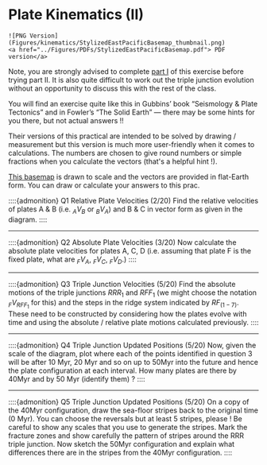 # Plate Kinematics (II)

```{margin} Basemap 
![PNG Version](Figures/kinematics/StylizedEastPacificBasemap_thumbnail.png)
<a href="../Figures/PDFs/StylizedEastPacificBasemap.pdf"> PDF version</a>
```

Note, you are strongly advised to complete [part I](PlateKinematics1) of this exercise before trying part II. It is also quite difficult to work out the triple junction evolution without an opportunity to discuss this with the rest of the class.

You will find an exercise quite like this in Gubbins’ book “Seismology & Plate Tectonics” and in Fowler’s “The Solid Earth” — there may be some hints for you there, but not actual answers !!  

Their versions of this practical are intended to be solved by drawing / measurement but this version is much more user-friendly when it comes to calculations. The numbers are chosen to give round numbers or simple fractions when you calculate the vectors (that's a helpful hint !). 

<a href="../Figures/PDFs/StylizedEastPacificBasemap.pdf"> This basemap</a> is drawn to scale and the vectors are provided in flat-Earth form. You can draw or calculate your answers to this prac. 

::::{admonition} Q1 Relative Plate Velocities (2/20)
Find the relative velocities of plates A & B  (i.e. $_A V_B$ or $_B V_A$) and B & C in vector form as given in the diagram. 
::::

---

::::{admonition} Q2 Absolute Plate Velocities (3/20)
Now calculate the absolute plate velocities for plates A, C, D (i.e. assuming that plate F is the fixed plate, what are $_F V_A$, $_F V_C$, $_F V_D$.)
::::

---

::::{admonition} Q3 Triple Junction Velocities (5/20)
Find the absolute motions of the triple junctions $RRR_1$ and $RFF_1$ (we might choose the notation $_F V_{RFF_1}$ for this) and the steps in the ridge system indicated by $RF_{(1-7)}$. These need to be constructed by considering how the plates evolve with time and using the absolute / relative plate motions calculated previously.
::::

---

::::{admonition} Q4 Triple Junction Updated Positions (5/20)
Now, given the scale of the diagram, plot where each of the points identified in question 3 will be after 10 Myr, 20 Myr and so on up to 50Myr into the future and hence the plate configuration at each interval. How many plates are there by 40Myr and by 50 Myr (identify them) ?
::::

---

::::{admonition} Q5 Triple Junction Updated Positions (5/20)
On a copy of the 40Myr configuration, draw the sea-floor stripes back to the original time (0 Myr). You can choose the reversals but at least 5 stripes, please !  Be careful to show any scales that you use to generate the stripes. Mark the fracture zones and show carefully the pattern of stripes around the RRR triple junction. Now sketch the 50Myr configuration and explain what differences there are in the stripes from the 40Myr configuration. 
::::


